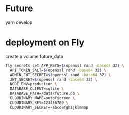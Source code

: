 # Future

yarn develop

# deployment on Fly

create a volume future_data


```sh
fly secrets set APP_KEYS=$(openssl rand -base64 32) \
  API_TOKEN_SALT=$(openssl rand -base64 32) \
  ADMIN_JWT_SECRET=$(openssl rand -base64 32) \
  JWT_SECRET=$(openssl rand -base64 32) \
  NODE_ENV=production \
  DATABASE_CLIENT=sqlite \
  DATABASE_PATH=/data/future.db \
  CLOUDINARY_NAME=outofscreen \
  CLOUDINARY_KEY=123456789 \
  CLOUDINARY_SECRET=-abcdefghijklmnop
```
